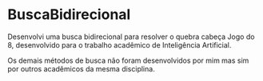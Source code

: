 # BuscaBidirecional
Desenvolvi uma busca bidirecional para resolver o quebra cabeça Jogo do 8, desenvolvido para o trabalho acadêmico de Inteligência Artificial.

Os demais métodos de busca não foram desenvolvidos por mim mas sim por outros acadêmicos da mesma disciplina.
